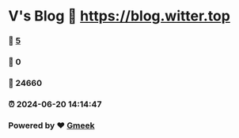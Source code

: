 # V's Blog :link: https://blog.witter.top 
### :page_facing_up: [5](https://blog.witter.top/tag.html) 
### :speech_balloon: 0 
### :hibiscus: 24660 
### :alarm_clock: 2024-06-20 14:14:47 
### Powered by :heart: [Gmeek](https://github.com/Meekdai/Gmeek)
